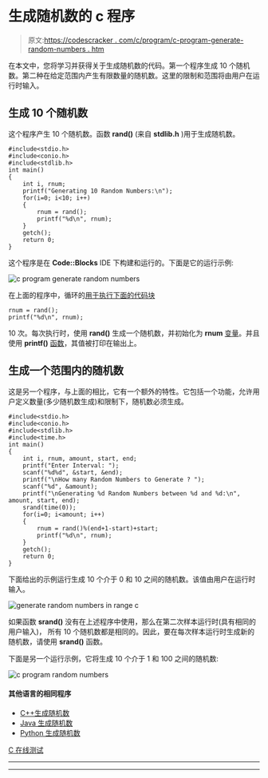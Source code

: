 # 生成随机数的 c 程序

> 原文:[https://codescracker . com/c/program/c-program-generate-random-numbers . htm](https://codescracker.com/c/program/c-program-generate-random-numbers.htm)

在本文中，您将学习并获得关于生成随机数的代码。第一个程序生成 10 个随机数。第二种在给定范围内产生有限数量的随机数。这里的限制和范围将由用户在运行时输入。

## 生成 10 个随机数

这个程序产生 10 个随机数。函数 **rand()** (来自 **stdlib.h** )用于生成随机数。

```
#include<stdio.h>
#include<conio.h>
#include<stdlib.h>
int main()
{
    int i, rnum;
    printf("Generating 10 Random Numbers:\n");
    for(i=0; i<10; i++)
    {
        rnum = rand();
        printf("%d\n", rnum);
    }
    getch();
    return 0;
}
```

这个程序是在 **Code::Blocks** IDE 下构建和运行的。下面是它的运行示例:

![c program generate random numbers](../Images/f9e8ac912e847774711b5613d05dd6c8.png)

在上面的程序中，循环的[用于执行下面的代码块](/c/c-for-loop.htm)

```
rnum = rand();
printf("%d\n", rnum);
```

10 次。每次执行时，使用 **rand()** 生成一个随机数，并初始化为 **rnum** [变量](/c/c-variables.htm)。并且使用 **printf()** [函数](/c/c-functions.htm)，其值被打印在输出上。

## 生成一个范围内的随机数

这是另一个程序，与上面的相比，它有一个额外的特性。它包括一个功能，允许用户定义数量(多少随机数生成)和限制下，随机数必须生成。

```
#include<stdio.h>
#include<conio.h>
#include<stdlib.h>
#include<time.h>
int main()
{
    int i, rnum, amount, start, end;
    printf("Enter Interval: ");
    scanf("%d%d", &start, &end);
    printf("\nHow many Random Numbers to Generate ? ");
    scanf("%d", &amount);
    printf("\nGenerating %d Random Numbers between %d and %d:\n", amount, start, end);
    srand(time(0));
    for(i=0; i<amount; i++)
    {
        rnum = rand()%(end+1-start)+start;
        printf("%d\n", rnum);
    }
    getch();
    return 0;
}
```

下面给出的示例运行生成 10 个介于 0 和 10 之间的随机数。该值由用户在运行时输入。

![generate random numbers in range c](../Images/67d2acdb23e3ff2c7621362b3d0345ce.png)

如果函数 **srand()** 没有在上述程序中使用，那么在第二次样本运行时(具有相同的用户输入)， 所有 10 个随机数都是相同的。因此，要在每次样本运行时生成新的随机数，请使用 **srand()** 函数。

下面是另一个运行示例，它将生成 10 个介于 1 和 100 之间的随机数:

![c program random numbers](../Images/31c8b09d051b0a3be898d8fc0078569c.png)

#### 其他语言的相同程序

*   [C++生成随机数](/cpp/program/cpp-program-generate-random-numbers.htm)
*   [Java 生成随机数](/java/program/java-program-generate-random-numbers.htm)
*   [Python 生成随机数](/python/program/python-program-generate-random-numbers.htm)

[C 在线测试](/exam/showtest.php?subid=2)

* * *

* * *